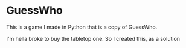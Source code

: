 # GuessWho

This is a game I made in Python that is a copy of GuessWho.

I'm hella broke to buy the tabletop one. So I created this, as a solution
